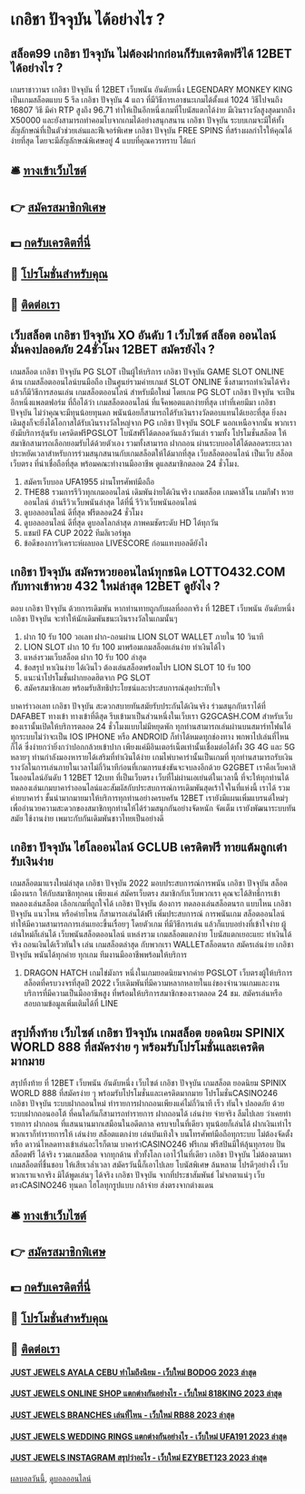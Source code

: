 # เกอิชา ปัจจุบัน ได้อย่างไร ?
## สล็อต99 เกอิชา ปัจจุบัน ไม่ต้องฝากก่อนก็รับเครดิตฟรีได้ 12BET ได้อย่างไร ?
เกมราชาวานร เกอิชา ปัจจุบัน ที่ 12BET เว็บพนัน อันดับหนึ่ง LEGENDARY MONKEY KING เป็นเกมสล็อตแบบ 5 รีล เกอิชา ปัจจุบัน 4 แถว ที่มีวิธีการเอาชนะเกมได้ตั้งแต่ 1024 วิธีไปจนถึง 16807 วิธี มีค่า RTP สูงถึง 96.71 ทำให้เป็นอีกหนึ่งเกมที่โบนัสแตกได้ง่าย มีเงินรางวัลสูงสุดมากถึง X50000 และยังสามารถทำคอมโบจากเกมได้อย่างสนุกสนาน เกอิชา ปัจจุบัน ระบบเกมจะมีให้ทั้งสัญลักษณ์ที่เป็นตัวช่วยเล่นและฟีเจอร์พิเศษ เกอิชา ปัจจุบัน FREE SPINS ที่สร้างผลกำไรให้คุณได้ง่ายที่สุด โดยจะมีสัญลักษณ์พิเศษอยู่ 4 แบบที่คุณควรทราบ ได้แก่

## 🛎 [ทางเข้าเว็บไซต์](https://bit.ly/3SdLNi2)
## 👉 [สมัครสมาชิกพิเศษ](https://bit.ly/3SdLNi2)
## 💵 [กดรับเครดิตที่นี่](https://bit.ly/3dyRKHj)
## 👑 [โปรโมชั่นสำหรับคุณ](https://bit.ly/3dyRKHj)
## 📱 [ติดต่อเรา](https://bit.ly/3dyRKHj)

## เว็บสล็อต เกอิชา ปัจจุบัน XO อันดับ 1 เว็บไซต์ สล็อต ออนไลน์ มั่นคงปลอดภัย 24ชั่วโมง 12BET สมัครยังไง ?
เกมสล็อต เกอิชา ปัจจุบัน PG SLOT เป็นผู้ให้บริการ เกอิชา ปัจจุบัน GAME SLOT ONLINE ด้าน เกมสล็อตออนไลน์บนมือถือ เป็นศูนย์รวมค่ายเกมส์ SLOT ONLINE ซึ่งสามารถทำเงินได้จริง แล้วก็มีวิธีการสอนเล่น เกมสล็อตออนไลน์ สำหรับมือใหม่ โดยเกม PG SLOT เกอิชา ปัจจุบัน จะเป็นอีกหนึ่งแพลตฟอร์ม ที่ถือได้ว่า เกมสล็อตออนไลน์ ที่แจ็คพอตแตกง่ายที่สุด เท่าที่เคยมีมา เกอิชา ปัจจุบัน ไม่ว่าคุณจะมีทุนน้อยทุนดก พนันน้อยก็สามารถได้รับเงินรางวัลตอบแทนได้เยอะที่สุด ยิ่งลงเดิมสูงก็จะยิ่งได้โอกาสได้รับเงินรางวัลใหญ่จาก PG เกอิชา ปัจจุบัน SOLF นอกเหนือจากนั้น พวกเรายังมีบริการลุ้นรับ เครดิตฟรีPGSLOT โบนัสฟรีได้ตลอดวันแล้ววันเล่า รวมทั้ง โปรโมชั่นสล็อต ให้สมาชิกสามารถเลือกยอมรับได้ด้วยตัวเอง รวมทั้งสามารถ ฝากถอน ผ่านระบบออโต้ได้ตลอดระยะเวลา ประหยัดเวลาสำหรับการร่วมสนุกสนานกับเกมสล็อตให้ได้มากที่สุด เว็บสล็อตออนไลน์ เป็นเว็บ สล็อตเว็บตรง ที่น่าเชื่อถือที่สุด พร้อมคณะทำงานมืออาชีพ ดูแลสมาชิกตลอด 24 ชั่วโมง.
1. สมัครเว็บบอล UFA1955 ผ่านโทรศัพท์มือถือ
2. THE88 รวมการรีวิวทุกเกมออนไลน์ เดิมพันง่ายได้เงินจริง เกมสล็อต เกมคาสิโน เกมกีฬา หวยออนไลน์ อ่านรีวิวเว็บพนันล่าสุด ได้ที่นี่ รีวิวเว็บพนันออนไลน์
3. ดูบอลออนไลน์ ดีที่สุด ฟรีตลอด24 ชั่วโมง
4. ดูบอลออนไลน์ ดีที่สุด ดูบอลโลกล่าสุด ภาพคมชัดระดับ HD ได้ทุกวัน
5. แชมป์ FA CUP 2022 ทีมลิเวอร์พูล
6. ข้อดีของการวิเคราะห์ผลบอล LIVESCORE ก่อนแทงบอลดียังไง

## เกอิชา ปัจจุบัน สมัครหวยออนไลน์ทุกชนิด LOTTO432.COM กับทางเข้าหวย 432 ใหม่ล่าสุด 12BET ดูยังไง ?
ตอบ เกอิชา ปัจจุบัน ด้วยการเดิมพัน หากท่านทายถูกกับผลที่ออกจริง ที่ 12BET เว็บพนัน อันดับหนึ่ง เกอิชา ปัจจุบัน จะทำให้นักเดิมพันชนะเงินรางวัลในเกมนั้นๆ
1. ฝาก 10 รับ 100 วอเลท ฝาก-ถอนผ่าน LION SLOT WALLET ภายใน 10 วินาที
2. LION SLOT ฝาก 10 รับ 100 มาพร้อมเกมสล็อตเล่นง่าย ทำเงินได้ไว
3. แหล่งรวมเว็บสล็อต ฝาก 10 รับ 100 ล่าสุด
4. ข้อสรุป หาเงินง่าย ได้เงินไว ต้องเล่นสล็อตพร้อมโปร LION SLOT 10 รับ 100
5. แนะนำโปรโมชั่นฝากยอดฮิตจาก PG SLOT
6. สมัครสมาชิกเลย พร้อมรับสิทธิประโยชน์และประสบการณ์สุดประทับใจ

บาคาร่าวอเลท เกอิชา ปัจจุบัน สะดวกสบายทันสมัยรับประกันได้เงินจริง ร่วมสนุกกับเราได้ที่ DAFABET ทางเข้า ทางเข้าที่ดีสุด รีบเข้ามาเป็นส่วนหนึ่งในเว็บเรา G2GCASH.COM สำหรับเว็บของเรานั้นเปิดให้บริการตลอด 24 ชั่วโมงแบบไม่มีหยุดพัก ทุกท่านสามารถเล่นผ่านบนสมาร์ทโฟนได้ทุกระบบไม่ว่าจะเป็น IOS IPHONE หรือ ANDROID ก็ทำได้หมดทุกช่องทาง พกพาไปเล่นที่ไหนก็ได้ ซึ่งง่ายกว่ายิ่งกว่าปอกกล้วยเข้าปาก เพียงแค่มีอินเตอร์เน็ตเท่านั้นเชื่อมต่อได้ทั้ง 3G 4G และ 5G หลายๆ ท่านกำลังมองหารายได้เสริมที่ทำเงินได้ง่าย เกมไพ่บาคาร่านั้นเป็นเกมที่ ทุกท่านสามารถรับเงินรางวัลในการเล่นภายในเวลาไม่กี่วินาทีก่อนที่เกมการแข่งขันจะจบลงอีกด้วย G2GBET เราคือเว็บคาสิโนออนไลน์อันดับ 1 12BET 12เบท ที่เป็นเว็บตรง เว็บที่ไม่ผ่านเอเย่นต์ในเวลานี้ ที่จะให้ทุกท่านได้ ทดลองเล่นเกมบาคาร่าออนไลน์และสัมผัสกับประสบการณ์การเดิมพันสุดเร้าใจในที่แห่งนี้ เราได้ รวมค่ายบาคาร่า ชั้นนำมากมายมาให้บริการทุกท่านอย่างครบครัน 12BET เรายังมีแผนเพิ่มแบรนด์ใหม่ๆ เพื่ออำนวยความสะดวกของสมาชิกทุกท่านให้ได้ร่วมสนุกกันอย่างจัดหนัก จัดเต็ม เรายังพัฒนาระบบทันสมัย ใช้งานง่าย เพมาะกับกันเดิมพันชาวไทยเป็นอย่างดี

## เกอิชา ปัจจุบัน ไฮโลออนไลน์ GCLUB เครดิตฟรี ทายแต้มลูกเต๋า รับเงินง่าย
เกมสล็อตมาแรงใหม่ล่าสุด เกอิชา ปัจจุบัน 2022 มอบประสบการณ์การพนัน เกอิชา ปัจจุบัน สล็อตเมืองนรก ให้กับสมาชิกทุกคน เพียงแค่ สมัครเว็บตรง สมาชิกกับเว็บพวกเรา คุณจะได้สิทธิ์การเข้า ทดลองเล่นสล็อต เลือกเกมที่ถูกใจได้ เกอิชา ปัจจุบัน ต้องการ ทดลองเล่นสล็อตนรก แบบไหน เกอิชา ปัจจุบัน แนวไหน หรือค่ายไหน ก็สามารถเล่นได้ฟรี เพิ่มประสบการณ์ การพนันเกม สล็อตออนไลน์ ทำให้มีความสามารถการเล่นเยอะขึ้นเรื่อยๆ โดยตัวเกม ที่มีวิธีการเล่น แล้วก็แบบอย่างที่เข้าใจง่าย ผู้เล่นใหม่ก็เล่นได้ เว็บพนันสล็อตออนไลน์ แหล่งรวม เกมสล็อตแตกง่าย โบนัสแตกเยอะแยะ ทำเงินได้จริง ถอนเงินได้เร็วทันใจ เล่น เกมสล็อตล่าสุด กับพวกเรา WALLETสล็อตนรก สมัครเล่นง่าย เกอิชา ปัจจุบัน พนันได้ทุกค่าย ทุกเกม ทีมงานมืออาชีพพร้อมให้บริการ
1. DRAGON HATCH เกมไข่มังกร หนึ่งในเกมยอดนิยมจากค่าย PGSLOT เว็บตรงผู้ให้บริการสล็อตที่ครบวงจรที่สุดปี 2022 เว็บเดิมพันที่มีความหลากหลายในแง่ของจำนวนเกมและงานบริการที่มีความเป็นมืออาชีพสูง ที่พร้อมให้บริการสมาชิกของเราตลอด 24 ชม. สมัครเล่นหรือสอบถามข้อมูลเพิ่มเติมได้ที่ LINE

## สรุปทิ้งท้าย เว็บไซต์ เกอิชา ปัจจุบัน เกมสล็อต ยอดนิยม SPINIX WORLD 888 ที่สมัครง่าย ๆ พร้อมรับโปรโมชั่นและเครดิตมากมาย
สรุปทิ้งท้าย ที่ 12BET เว็บพนัน อันดับหนึ่ง เว็บไซต์ เกอิชา ปัจจุบัน เกมสล็อต ยอดนิยม SPINIX WORLD 888 ที่สมัครง่าย ๆ พร้อมรับโปรโมชั่นและเครดิตมากมาย โปรโมชั่นCASINO246 เกอิชา ปัจจุบัน ระบบฝากถอนใหม่ ทำรายการฝากถอนเพียงแค่ไม่กี่วินาที เร็ว ทันใจ ปลอดภัย ด้วย ระบบฝากถอนออโต้ ที่คนใดกันก็สามารถทำรายการ ฝากถอนได้ เล่นง่าย จ่ายจริง ลืมไปเลย ว่าเคยทำรายการ ฝากถอน ที่แสนนานมากเสมือนในอดีตกาล ครบจบในที่เดียว ทุนน้อยก็เล่นได้ ฝากเงินเท่าไร พวกเราก็ทำรายการให้ เล่นง่าย สล็อตแตกง่าย เล่นบันเทิงใจ บนโทรศัพท์มือถือทุกระบบ ไม่ต้องจัดตั้ง หรือ ดาวน์โหลดทางเข้าเล่นอะไรก็ตาม บาคาร่าCASINO246 ฟรีเกม ฟรีสปินมีให้ลุ้นทุกรอบ ปั่นสล็อตฟรี ได้จริง รวมเกมสล็อต จากทุกด้าน ทั่วทั้งโลก เอาไว้ในที่เดียว เกอิชา ปัจจุบัน ไม่ต้องตามหาเกมสล็อตที่ชื่นชอบ ให้เสียเวล่ำเวลา สมัครวันนี้ก็เอาไปเลย โบนัสพิเศษ ล้นหลาม โปรดีๆอย่างงี้ เว็บพวกเราแจกจริง มิได้พูดเล่นๆ ได้จริง เกอิชา ปัจจุบัน จากที่ประชาสัมพันธ์ ไม่จกตาแน่ๆ เว็บตรงCASINO246 ทุนดก ไฮโลทุกรูปแบบ กล้าจ่าย ส่งตรงจากต่างแดน

## 🛎 [ทางเข้าเว็บไซต์](https://bit.ly/3SdLNi2)
## 👉 [สมัครสมาชิกพิเศษ](https://bit.ly/3SdLNi2)
## 💵 [กดรับเครดิตที่นี่](https://bit.ly/3dyRKHj)
## 👑 [โปรโมชั่นสำหรับคุณ](https://bit.ly/3dyRKHj)
## 📱 [ติดต่อเรา](https://bit.ly/3dyRKHj)

#### [JUST JEWELS AYALA CEBU ทำไมถึงนิยม - เว็บใหม่ BODOG 2023 ล่าสุด](https://atom.io/themes/just%20jewels%20ayala%20cebu%20ทำไมถึงนิยม%20-%20เว็บใหม่%20bodog%202023%20ล่าสุด)
#### [JUST JEWELS ONLINE SHOP แตกต่างกันอย่างไร - เว็บใหม่ 818KING 2023 ล่าสุด](https://atom.io/themes/just%20jewels%20online%20shop%20แตกต่างกันอย่างไร%20-%20เว็บใหม่%20818king%202023%20ล่าสุด)
#### [JUST JEWELS BRANCHES เล่นที่ไหน - เว็บใหม่ RB88 2023 ล่าสุด](https://atom.io/themes/just%20jewels%20branches%20เล่นที่ไหน%20-%20เว็บใหม่%20rb88%202023%20ล่าสุด)
#### [JUST JEWELS WEDDING RINGS แตกต่างกันอย่างไร - เว็บใหม่ UFA191 2023 ล่าสุด](https://atom.io/themes/just%20jewels%20wedding%20rings%20แตกต่างกันอย่างไร%20-%20เว็บใหม่%20ufa191%202023%20ล่าสุด)
#### [JUST JEWELS INSTAGRAM สรุปว่าอะไร - เว็บใหม่ EZYBET123 2023 ล่าสุด](https://atom.io/themes/just%20jewels%20instagram%20สรุปว่าอะไร%20-%20เว็บใหม่%20ezybet123%202023%20ล่าสุด)

[ผลบอลวันนี้](https://siamsport.tv "ผลบอลวันนี้"), [ดูบอลออนไลน์](https://siamsport.tv/ดูบอลสด "ดูบอลออนไลน์")